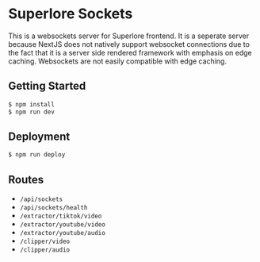# Superlore Sockets

This is a websockets server for Superlore frontend.
It is a seperate server because NextJS does not natively support websocket connections due to the fact that it is a server side rendered framework with emphasis on edge caching. Websockets are not easily compatible with edge caching.

## Getting Started

```bash
$ npm install
$ npm run dev
```

## Deployment

```bash
$ npm run deploy
```

## Routes

- `/api/sockets`
- `/api/sockets/health`
- `/extractor/tiktok/video`
- `/extractor/youtube/video`
- `/extractor/youtube/audio`
- `/clipper/video`
- `/clipper/audio`